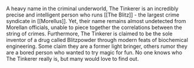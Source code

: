 A heavy name in the criminal underworld, The Tinkerer is an incredibly precise and intelligent person who runs [[The Blitz]] - the largest crime syndicate in [[Morellus]]. Yet, their name remains almost undetected from Morellan officials, unable to piece together the correlations between the string of crimes. Furthermore, The Tinkerer is claimed to be the sole inventor of a drug called Blitzpowder through modern feats of biochemical engineering. Some claim they are a former light bringer, others rumor they are a bored person who wanted to try magic for fun. No one knows who The Tinkerer really is, but many would love to find out. 